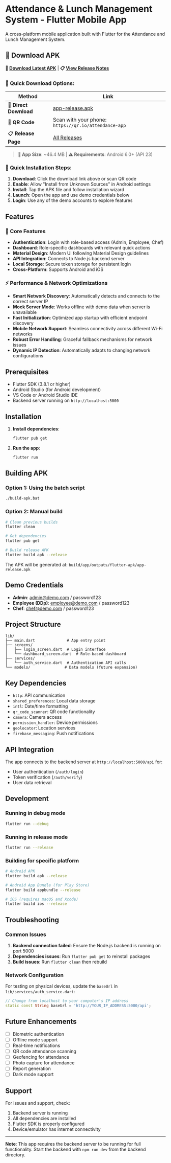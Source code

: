# Attendance & Lunch Management System - Flutter Mobile App

A cross-platform mobile application built with Flutter for the Attendance and Lunch Management System.

## 📱 Download APK

**🔗 [Download Latest APK](https://github.com/SpookyW2003/Attendance-lunch-Management/releases/latest/download/app-release.apk)** | **📋 [View Release Notes](https://github.com/SpookyW2003/Attendance-lunch-Management/releases/latest)**

### 📲 Quick Download Options:

| Method | Link |
|--------|------|
| 🔗 **Direct Download** | [app-release.apk](https://github.com/SpookyW2003/Attendance-lunch-Management/releases/latest/download/app-release.apk) |
| 📱 **QR Code** | Scan with your phone: `https://qr.io/attendance-app` |
| 📋 **Release Page** | [All Releases](https://github.com/SpookyW2003/Attendance-lunch-Management/releases) |

> **📱 App Size**: ~46.4 MB | **⚠️ Requirements**: Android 6.0+ (API 23)

### 🚀 Quick Installation Steps:
1. **Download**: Click the download link above or scan QR code
2. **Enable**: Allow "Install from Unknown Sources" in Android settings
3. **Install**: Tap the APK file and follow installation wizard
4. **Launch**: Open the app and use demo credentials below
5. **Login**: Use any of the demo accounts to explore features

## Features

### 🚀 Core Features
- **Authentication**: Login with role-based access (Admin, Employee, Chef)
- **Dashboard**: Role-specific dashboards with relevant quick actions
- **Material Design**: Modern UI following Material Design guidelines
- **API Integration**: Connects to Node.js backend server
- **Local Storage**: Secure token storage for persistent login
- **Cross-Platform**: Supports Android and iOS

### ⚡ Performance & Network Optimizations
- **Smart Network Discovery**: Automatically detects and connects to the correct server IP
- **Mock Server Mode**: Works offline with demo data when server is unavailable
- **Fast Initialization**: Optimized app startup with efficient endpoint discovery
- **Mobile Network Support**: Seamless connectivity across different Wi-Fi networks
- **Robust Error Handling**: Graceful fallback mechanisms for network issues
- **Dynamic IP Detection**: Automatically adapts to changing network configurations

## Prerequisites

- Flutter SDK (3.8.1 or higher)
- Android Studio (for Android development)
- VS Code or Android Studio IDE
- Backend server running on `http://localhost:5000`

## Installation

1. **Install dependencies**:
   ```bash
   flutter pub get
   ```

2. **Run the app**:
   ```bash
   flutter run
   ```

## Building APK

### Option 1: Using the batch script
```bash
./build-apk.bat
```

### Option 2: Manual build
```bash
# Clean previous builds
flutter clean

# Get dependencies
flutter pub get

# Build release APK
flutter build apk --release
```

The APK will be generated at: `build/app/outputs/flutter-apk/app-release.apk`

## Demo Credentials

- **Admin**: admin@demo.com / password123
- **Employee (DDp)**: employee@demo.com / password123
- **Chef**: chef@demo.com / password123

## Project Structure

```
lib/
├── main.dart              # App entry point
├── screens/
│   ├── login_screen.dart  # Login interface
│   └── dashboard_screen.dart  # Role-based dashboard
├── services/
│   └── auth_service.dart  # Authentication API calls
└── models/               # Data models (future expansion)
```

## Key Dependencies

- `http`: API communication
- `shared_preferences`: Local data storage
- `intl`: Date/time formatting
- `qr_code_scanner`: QR code functionality
- `camera`: Camera access
- `permission_handler`: Device permissions
- `geolocator`: Location services
- `firebase_messaging`: Push notifications

## API Integration

The app connects to the backend server at `http://localhost:5000/api` for:

- User authentication (`/auth/login`)
- Token verification (`/auth/verify`)
- User data retrieval

## Development

### Running in debug mode
```bash
flutter run --debug
```

### Running in release mode
```bash
flutter run --release
```

### Building for specific platform
```bash
# Android APK
flutter build apk --release

# Android App Bundle (for Play Store)
flutter build appbundle --release

# iOS (requires macOS and Xcode)
flutter build ios --release
```

## Troubleshooting

### Common Issues

1. **Backend connection failed**: Ensure the Node.js backend is running on port 5000
2. **Dependencies issues**: Run `flutter pub get` to reinstall packages
3. **Build issues**: Run `flutter clean` then rebuild

### Network Configuration

For testing on physical devices, update the `baseUrl` in `lib/services/auth_service.dart`:

```dart
// Change from localhost to your computer's IP address
static const String baseUrl = 'http://YOUR_IP_ADDRESS:5000/api';
```

## Future Enhancements

- [ ] Biometric authentication
- [ ] Offline mode support
- [ ] Real-time notifications
- [ ] QR code attendance scanning
- [ ] Geofencing for attendance
- [ ] Photo capture for attendance
- [ ] Report generation
- [ ] Dark mode support

## Support

For issues and support, check:
1. Backend server is running
2. All dependencies are installed
3. Flutter SDK is properly configured
4. Device/emulator has internet connectivity

---

**Note**: This app requires the backend server to be running for full functionality. Start the backend with `npm run dev` from the backend directory.
